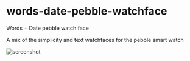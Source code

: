 words-date-pebble-watchface
===========================

Words + Date pebble watch face

A mix of the simplicity and text watchfaces for the pebble smart watch

![screenshot](https://raw.github.com/securingsincity/words-date-pebble-watchface/master/screenshot.jpg "Screenshot")
